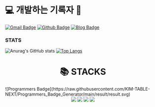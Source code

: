 
# 💻 개발하는 기록자 📝
[![Gmail Badge](https://img.shields.io/badge/-bybycu118@gmail.com-c14438?style=for-the-badge&logo=Gmail&logoColor=white&link=mailto:bybycu118@gmail.com)](mailto:bybycu118@gmail.com)
[![Github Badge](https://img.shields.io/badge/-GitHub-grey?style=for-the-badge&logo=github&logoColor=white&link=https://github.com/KIM-TABLE-NEXT/)](https://www.github.com/KIM-TABLE-NEXT/)
[![Blog Badge](https://img.shields.io/badge/-velog-%2320C997?style=for-the-badge&logo=velog&logoColor=white&labelColor=%2320C997&link=https://velog.io/@kim_table_next/posts)](https://velog.io/@kim_table_next/posts)

### STATS
![Anurag's GitHub stats](https://github-readme-stats.vercel.app/api?username=KIM-TABLE-NEXT&show_icons=true&theme=ambient_gradient)
[![Top Langs](https://github-readme-stats.vercel.app/api/top-langs/?username=KIM-TABLE-NEXT&layout=compact)](https://github.com/KIM-TABLE-NEXT/github-readme-stats)
<div align=center><h1>📚 STACKS</h1></div>
![Programmers Badge](https://raw.githubusercontent.com/KIM-TABLE-NEXT/Programmers_Badge_Generator/main/result/result.svg)

<div align=center> 
  <img src="https://img.shields.io/badge/java-007396?style=for-the-badge&logo=java&logoColor=white"> 
  <img src="https://img.shields.io/badge/spring-6DB33F?style=for-the-badge&logo=spring&logoColor=white"> 
  <img src="https://img.shields.io/badge/github-181717?style=for-the-badge&logo=github&logoColor=white">
  <img src="https://img.shields.io/badge/git-F05032?style=for-the-badge&logo=git&logoColor=white">
  <br>
</div>
